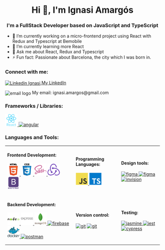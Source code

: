<h1 align="center">Hi 👋, I'm Ignasi Amargós </h1>
<h3 align="center">I'm a FullStack Developer based on JavaScript and TypeScript</h3>

- 🔭 I’m currently working on a micro-frontend project using React with Redux and Typescript at Bemobile
- 🌱 I’m currently learning more React
- 💬 Ask me about React, Redux and Typescript
- ⚡ Fun fact: Passionate about Barcelona, the city which I was born in.


<h3 align="left">Connect with me:</h3>
<p align="left">
<a href="https://www.linkedin.com/in/iamargos-javascript-developer/" target="_blank"><img align="center" src="https://cdn1.iconfinder.com/data/icons/logotypes/32/square-linkedin-512.png" alt="Linkedin Ignasi" height="40" width="40"/> <span> My LinkedIn </span> </a>
<p align="left">
<img align="center" src="https://i.blogs.es/d99c32/new_logo_gmail.svg/450_1000.png" alt="email logo" height="30" width="40"/> <span>My email: ignasi.amargos@gmail.com</span>
  

<h3 align="left">Frameworks / Libraries:</h3>
<p align="left">  
<a href="https://reactjs.org/" target="_blank"> <img src="https://raw.githubusercontent.com/devicons/devicon/master/icons/react/react-original-wordmark.svg" alt="react" width="40" height="40"/> </a> 
<a href="https://angular.io" target="_blank"> <img src="https://angular.io/assets/images/logos/angular/angular.svg" alt="angular" width="40" height="40"/> </a> 
</p>

<h3 align="left">Languages and Tools:</h3>

<table align="center">
  <tbody>
    <tr>
      <td>
        <h4 align="left">Frontend Development:</h4>
        <p align="left"> 
          <a href="https://www.w3.org/html/" target="_blank"> <img src="https://raw.githubusercontent.com/devicons/devicon/master/icons/html5/html5-original-wordmark.svg" alt="html5" width="40" height="40"/> </a> 
          <a href="https://www.w3schools.com/css/" target="_blank"> <img src="https://raw.githubusercontent.com/devicons/devicon/master/icons/css3/css3-original-wordmark.svg" alt="css3" width="40" height="40"/> </a> 
          <a href="https://sass-lang.com" target="_blank"> <img src="https://raw.githubusercontent.com/devicons/devicon/master/icons/sass/sass-original.svg" alt="sass" width="40" height="40"/> </a> 
          <a href="https://redux.js.org" target="_blank"> <img src="https://raw.githubusercontent.com/devicons/devicon/master/icons/redux/redux-original.svg" alt="redux" width="40" height="40"/> </a>
          <a href="https://getbootstrap.com" target="_blank"> <img src="https://raw.githubusercontent.com/devicons/devicon/master/icons/bootstrap/bootstrap-plain-wordmark.svg" alt="bootstrap" width="40" height="40"/> </a>  
        </p> 
      </td>
      <td>
        <h4 align="left">Programming Languages:</h4>
        <p align="left"> 
          <a href="https://developer.mozilla.org/en-US/docs/Web/JavaScript" target="_blank"> <img src="https://raw.githubusercontent.com/devicons/devicon/master/icons/javascript/javascript-original.svg" alt="javascript" width="40" height="40"/> </a>  
          <a href="https://www.typescriptlang.org/" target="_blank"> <img src="https://raw.githubusercontent.com/devicons/devicon/master/icons/typescript/typescript-original.svg" alt="typescript" width="40" height="40"/> </a> 
        </p>    
      </td> 
      <td>
        <h4 align="left">Design tools:</h4>
        <p align="left"> 
          <a href="https://www.figma.com/" target="_blank"> <img src="https://www.vectorlogo.zone/logos/figma/figma-icon.svg" alt="figma" width="40" height="40"/> </a> 
          <a href="https://www.zeplin.io/" target="_blank"> <img src="https://www.vectorlogo.zone/logos/zeplinio/zeplinio-icon.svg" alt="figma" width="40" height="40"/> </a>
          <a href="https://www.invisionapp.com/" target="_blank"> <img src="https://icons-for-free.com/download-icon-invision+logo+network+social+icon-1320086258631241956_512.png" alt="invision" width="40" height="40"/> </a>
        </p>    
      </td>
    </tr>
    <tr>
      <td>
        <h4 align="left">Backend Development:</h4>
        <p align="left"> 
          <a href="https://nodejs.org" target="_blank"> <img src="https://raw.githubusercontent.com/devicons/devicon/master/icons/nodejs/nodejs-original-wordmark.svg" alt="nodejs" width="40" height="40"/> </a> 
          <a href="https://expressjs.com" target="_blank"> <img src="https://raw.githubusercontent.com/devicons/devicon/master/icons/express/express-original-wordmark.svg" alt="express" width="40" height="40"/> </a> 
          <a href="https://www.mongodb.com/" target="_blank"> <img src="https://raw.githubusercontent.com/devicons/devicon/master/icons/mongodb/mongodb-original-wordmark.svg" alt="mongodb" width="40" height="40"/> </a> 
          <a href="https://firebase.google.com/" target="_blank"> <img src="https://www.vectorlogo.zone/logos/firebase/firebase-icon.svg" alt="firebase" width="40" height="40"/> </a> 
           <a href="https://www.docker.com/" target="_blank"> <img src="https://raw.githubusercontent.com/devicons/devicon/master/icons/docker/docker-original-wordmark.svg" alt="docker" width="40" height="40"/> </a> 
          <a href="https://postman.com" target="_blank"> <img src="https://www.vectorlogo.zone/logos/getpostman/getpostman-icon.svg" alt="postman" width="40" height="40"/> </a> 
        </p>
        </td>
        <td>  
          <h4 align="left">Version control:</h4>
          <p align="left"> 
            <a href="https://git-scm.com/" target="_blank"> <img src="https://www.vectorlogo.zone/logos/git-scm/git-scm-icon.svg" alt="git" width="40" height="40"/></a>
            <a href="https://github.com/" target="_blank"> <img src="https://github.githubassets.com/images/modules/logos_page/GitHub-Mark.png" alt="git" width="40" height="40"/></a>
        </p>         
      </td>
      <td>
        <h4 align="left">Testing:</h4>
        <p align="left"> 
          <a href="https://jasmine.github.io/" target="_blank"> <img src="https://www.vectorlogo.zone/logos/jasmine/jasmine-icon.svg" alt="jasmine" width="40" height="40"/> </a> 
          <a href="https://jestjs.io" target="_blank"> <img src="https://www.vectorlogo.zone/logos/jestjsio/jestjsio-icon.svg" alt="jest" width="40" height="40"/> </a> 
          <a href="https://www.cypress.io/" target="_blank"> <img src="https://avatars.githubusercontent.com/u/8908513?s=200&v=4" alt="cypress" width="40" height="40"/> </a>
  </p>
      </td>
    </tr>
  </tbody>
</table>
